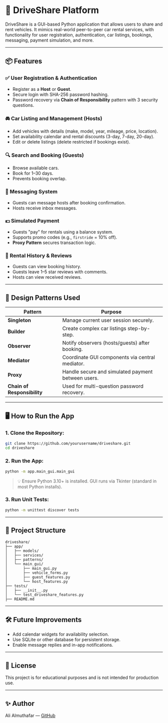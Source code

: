 # 🚗 DriveShare Platform

DriveShare is a GUI-based Python application that allows users to share and rent vehicles. It mimics real-world peer-to-peer car rental services, with functionality for user registration, authentication, car listings, bookings, messaging, payment simulation, and more.

---

## 📦 Features

### ✅ User Registration & Authentication
- Register as a **Host** or **Guest**.
- Secure login with SHA-256 password hashing.
- Password recovery via **Chain of Responsibility** pattern with 3 security questions.

### 🚘 Car Listing and Management (Hosts)
- Add vehicles with details (make, model, year, mileage, price, location).
- Set availability calendar and rental discounts (3-day, 7-day, 20-day).
- Edit or delete listings (delete restricted if bookings exist).

### 🔍 Search and Booking (Guests)
- Browse available cars.
- Book for 1–30 days.
- Prevents booking overlap.

### 💬 Messaging System
- Guests can message hosts after booking confirmation.
- Hosts receive inbox messages.

### 💵 Simulated Payment
- Guests "pay" for rentals using a balance system.
- Supports promo codes (e.g., `firstride` = 10% off).
- **Proxy Pattern** secures transaction logic.

### 📜 Rental History & Reviews
- Guests can view booking history.
- Guests leave 1–5 star reviews with comments.
- Hosts can view received reviews.

---

## 🧠 Design Patterns Used

| Pattern                  | Purpose |
|-------------------------|---------|
| **Singleton**           | Manage current user session securely.
| **Builder**             | Create complex car listings step-by-step.
| **Observer**            | Notify observers (hosts/guests) after booking.
| **Mediator**            | Coordinate GUI components via central mediator.
| **Proxy**               | Handle secure and simulated payment between users.
| **Chain of Responsibility** | Used for multi-question password recovery.

---

## 🖥️ How to Run the App

### 1. Clone the Repository:
```bash
git clone https://github.com/yourusername/driveshare.git
cd driveshare
```

### 2. Run the App:
```bash
python -m app.main_gui.main_gui
```

> 💡 Ensure Python 3.10+ is installed. GUI runs via Tkinter (standard in most Python installs).

### 3. Run Unit Tests:
```bash
python -m unittest discover tests
```

---

## 📁 Project Structure
```
driveshare/
├── app/
│   ├── models/
│   ├── services/
│   ├── patterns/
│   └── main_gui/
│       ├── main_gui.py
│       ├── vehicle_forms.py
│       ├── guest_features.py
│       └── host_features.py
├── tests/
│   ├── __init__.py
│   └── test_driveshare_features.py
├── README.md
```

---

## 🛠️ Future Improvements
- Add calendar widgets for availability selection.
- Use SQLite or other database for persistent storage.
- Enable message replies and in-app notifications.

---

## 📜 License
This project is for educational purposes and is not intended for production use.

---

## ✨ Author
Ali Almuthafar — [GitHub](https://github.com/alimuflower)


